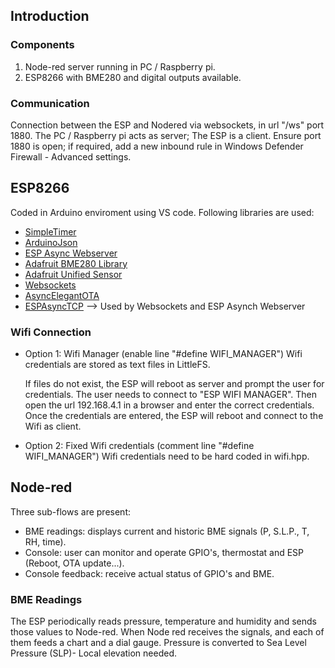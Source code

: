 ## Introduction

### Components
1) Node-red server running in PC / Raspberry pi.
2) ESP8266 with BME280 and digital outputs available.

### Communication
Connection between the ESP and Nodered via websockets, in url "/ws" port 1880.
The PC / Raspberry pi acts as server; The ESP is a client.
Ensure port 1880 is open; if required, add a new inbound rule in Windows Defender Firewall - Advanced settings.

## ESP8266
Coded in Arduino enviroment using VS code.
Following libraries are used:
- [SimpleTimer](https://github.com/jfturcot/SimpleTimer)
- [ArduinoJson](https://github.com/bblanchon/ArduinoJson)
- [ESP Async Webserver](https://github.com/ESP32Async/ESPAsyncWebServer) 
- [Adafruit BME280 Library](https://github.com/adafruit/Adafruit_BME280_Library)
- [Adafruit Unified Sensor](https://github.com/adafruit/Adafruit_Sensor)
- [Websockets](https://github.com/Links2004/arduinoWebSockets)
- [AsyncElegantOTA](https://github.com/ayushsharma82/AsyncElegantOTA)
- [ESPAsyncTCP](https://github.com/ESP32Async/ESPAsyncTCP) --> Used by Websockets and ESP Asynch Webserver

### Wifi Connection
- Option 1: Wifi Manager (enable line "#define WIFI_MANAGER")
  Wifi credentials are stored as text files in LittleFS.

  If files do not exist, the ESP will reboot as server and prompt the user for credentials.
  The user needs to connect to "ESP WIFI MANAGER". 
  Then open the url 192.168.4.1 in a browser and enter the correct credentials.
  Once the credentials are entered, the ESP will reboot and connect to the Wifi as client.

* Option 2: Fixed Wifi credentials (comment line "#define WIFI_MANAGER")
Wifi credentials need to be hard coded in wifi.hpp.
  
## Node-red
Three sub-flows are present:
- BME readings: displays current and historic BME signals (P, S.L.P., T, RH, time).
- Console: user can monitor and operate GPIO's, thermostat and ESP (Reboot, OTA update...).
- Console feedback: receive actual status of GPIO's and BME. 

### BME Readings
The ESP periodically reads pressure, temperature and humidity and sends those values to Node-red.
When Node red receives the signals, and each of them feeds a chart and a dial gauge.
Pressure is converted to Sea Level Pressure (SLP)- Local elevation needed.
